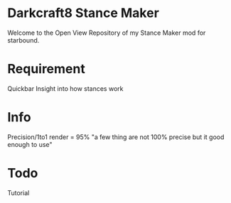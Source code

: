 # Darkcraft8 Stance Maker
  Welcome to the Open View Repository of my Stance Maker mod for starbound.

# Requirement
  Quickbar
  Insight into how stances work

# Info
  Precision/1to1 render = 95% 
    "a few thing are not 100% precise but it good enough to use"

# Todo
  Tutorial
